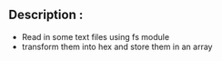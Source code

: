 ## Description :
* Read in some text files using fs module
* transform them into hex and store them in an array

